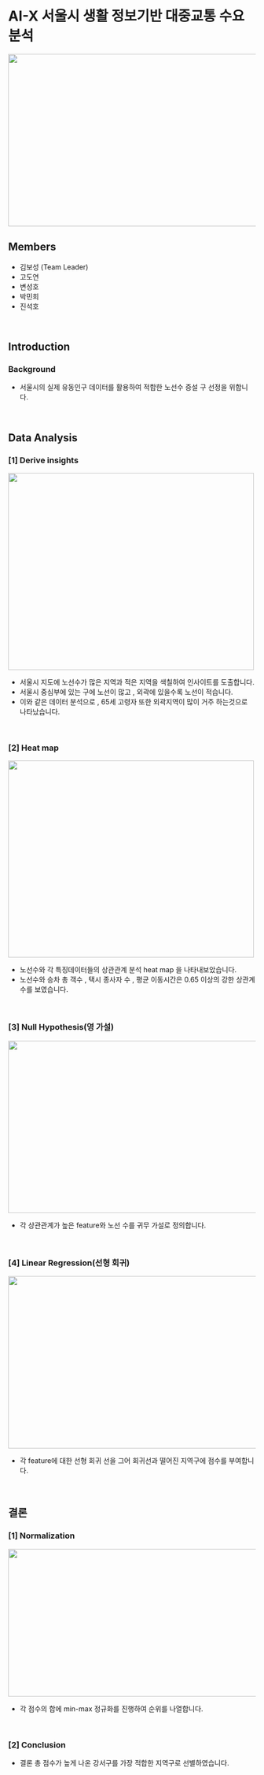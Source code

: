# AI-X 서울시 생활 정보기반 대중교통 수요 분석
<img src="https://github.com/BOSEONG000126/AI-X_Analysis-of-Demand-for-Public-Transportation/assets/116350240/1f5bc6f3-d78d-4d9b-b840-c1d49c81aadf" width="900" height="350">



## Members
  * 김보성 (Team Leader)
  * 고도연 
  * 변성호
  * 박민희
  * 진석호
<br/>

## Introduction
### Background
  + 서울시의 실제 유동인구 데이터를 활용하여 적합한 노선수 증설 구 선정을 위합니다.

<br/>

## Data Analysis
### [1] Derive insights
<img src="https://github.com/BOSEONG000126/AI-X_Analysis-of-Demand-for-Public-Transportation/assets/116350240/4cd755cd-7fab-4200-a6f2-5a2b90b98c36"  width="500" height="400">


  + 서울시 지도에 노선수가 많은 지역과 적은 지역을 색칠하여 인사이트를 도출합니다.
  + 서울시 중심부에 있는 구에 노선이 많고 , 외곽에 있을수록 노선이 적습니다.
  + 이와 같은 데이터 분석으로 , 65세 고령자 또한 외곽지역이 많이 거주 하는것으로 나타났습니다.
<br/>

### [2] Heat map
<img src="https://github.com/BOSEONG000126/AI-X_Analysis-of-Demand-for-Public-Transportation/assets/116350240/b5923897-7d0a-4fad-b40b-f9245ab0ee22" width="500" height="400">


  + 노선수와 각 특징데이터들의 상관관계 분석 heat map 을 나타내보았습니다.
  + 노선수와 승차 총 객수 , 택시 종사자 수 , 평균 이동시간은 0.65 이상의 강한 상관계수를 보였습니다.
<br/>

### [3] Null Hypothesis(영 가설)
<img src="https://github.com/BOSEONG000126/AI-X_Analysis-of-Demand-for-Public-Transportation/assets/116350240/bc457029-ec99-418f-983b-c7a23a218d47" width="700" height="350">

 + 각 상관관계가 높은 feature와 노선 수를 귀무 가설로 정의합니다.
<br/>

### [4] Linear Regression(선형 회귀)
<img src="https://github.com/BOSEONG000126/AI-X_Analysis-of-Demand-for-Public-Transportation/assets/116350240/fbf64714-0555-44b9-9237-bdd4f94bd781" width="700" height="350">

 + 각 feature에 대한 선형 회귀 선을 그어 회귀선과 떨어진 지역구에 점수를 부여합니다.
<br/>

## 결론

### [1] Normalization
<img src="https://github.com/BOSEONG000126/AI-X_Analysis-of-Demand-for-Public-Transportation/assets/116350240/bc5ddd72-d528-4df8-9f63-c6bfa5a82a8b" width="900" height="300">

 + 각 점수의 합에 min-max 정규화를 진행하여 순위를 나열합니다.


<br/>

### [2] Conclusion
 + 결론 총 점수가 높게 나온 강서구를 가장 적합한 지역구로 선별하였습니다.
